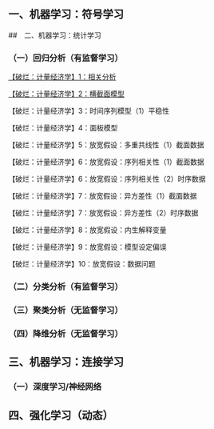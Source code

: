 

## 一、机器学习：符号学习

##　二、机器学习：统计学习


### （一）回归分析（有监督学习）

[【破烂：计量经济学】1：相关分析](m-t/【破烂：计量经济学】1：相关分析.md)

[【破烂：计量经济学】2：横截面模型](m-t/【破烂：计量经济学】2：横截面模型.md)

【破烂：计量经济学】3：时间序列模型（1）平稳性

【破烂：计量经济学】4：面板模型

【破烂：计量经济学】5：放宽假设：多重共线性（1）截面数据

【破烂：计量经济学】6：放宽假设：序列相关性（1）截面数据

【破烂：计量经济学】6：放宽假设：序列相关性（2）时序数据

【破烂：计量经济学】7：放宽假设：异方差性（1）截面数据

【破烂：计量经济学】7：放宽假设：异方差性（2）时序数据

【破烂：计量经济学】8：放宽假设：内生解释变量

【破烂：计量经济学】9：放宽假设：模型设定偏误

【破烂：计量经济学】10：放宽假设：数据问题


### （二）分类分析（有监督学习）


### （三）聚类分析（无监督学习）


### （四）降维分析（无监督学习）

## 三、机器学习：连接学习

### （一）深度学习/神经网络

## 四、强化学习（动态）
